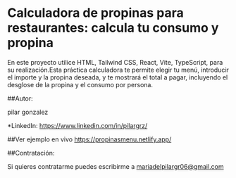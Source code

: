 # Calculadora de propinas para restaurantes: calcula tu consumo y propina

En este proyecto utilice HTML, Tailwind CSS, React, Vite, TypeScript, para su realización.Esta práctica calculadora te permite elegir tu menú, introducir el importe y la propina deseada, y te mostrará el total a pagar, incluyendo el desglose de la propina y el consumo por persona.

##Autor:

pilar gonzalez

*LinkedIn:
https://www.linkedin.com/in/pilargrz/


##Ver ejemplo en vivo https://propinasmenu.netlify.app/


##Contratación:

Si quieres contratarme puedes escribirme a mariadelpilargr06@gmail.com
